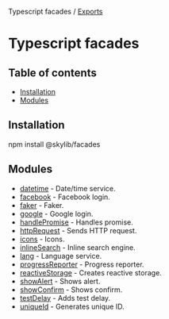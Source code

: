 Typescript facades / [Exports](modules.md)

# Typescript facades

## Table of contents

- [Installation](#installation)
- [Modules](#modules)

## <a name="installation"></a>Installation

npm install @skylib/facades

## <a name="modules"></a>Modules

- [datetime](https://ilyub.github.io/typescript-facades/modules/datetime.html) - Date/time service.
- [facebook](https://ilyub.github.io/typescript-facades/modules/facebook.html) - Facebook login.
- [faker](https://ilyub.github.io/typescript-facades/modules/faker.html) - Faker.
- [google](https://ilyub.github.io/typescript-facades/modules/google.html) - Google login.
- [handlePromise](https://ilyub.github.io/typescript-facades/modules/handlePromise.html) - Handles promise.
- [httpRequest](https://ilyub.github.io/typescript-facades/modules/httpRequest.html) - Sends HTTP request.
- [icons](https://ilyub.github.io/typescript-facades/modules/icons.html) - Icons.
- [inlineSearch](https://ilyub.github.io/typescript-facades/modules/inlineSearch.html) - Inline search engine.
- [lang](https://ilyub.github.io/typescript-facades/modules/lang.html) - Language service.
- [progressReporter](https://ilyub.github.io/typescript-facades/modules/progressReporter.html) - Progress reporter.
- [reactiveStorage](https://ilyub.github.io/typescript-facades/modules/reactiveStorage.html) - Creates reactive storage.
- [showAlert](https://ilyub.github.io/typescript-facades/modules/showAlert.html) - Shows alert.
- [showConfirm](https://ilyub.github.io/typescript-facades/modules/showConfirm.html) - Shows confirm.
- [testDelay](https://ilyub.github.io/typescript-facades/modules/testDelay.html) - Adds test delay.
- [uniqueId](https://ilyub.github.io/typescript-facades/modules/uniqueId.html) - Generates unique ID.

